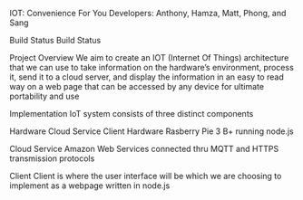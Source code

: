 IOT: Convenience For You
Developers: Anthony, Hamza, Matt, Phong, and Sang

Build Status
Build Status

Project Overview
We aim to create an IOT (Internet Of Things) architecture that we can use to take information on the hardware’s environment, process it, send it to a cloud server, and display the information in an easy to read way on a web page that can be accessed by any device for ultimate portability and use

Implementation
IoT system consists of three distinct components

Hardware
Cloud Service
Client
Hardware
Rasberry Pie 3 B+ running node.js

Cloud Service
Amazon Web Services connected thru MQTT and HTTPS transmission protocols

Client
Client is where the user interface will be which we are choosing to implement as a webpage written in node.js
